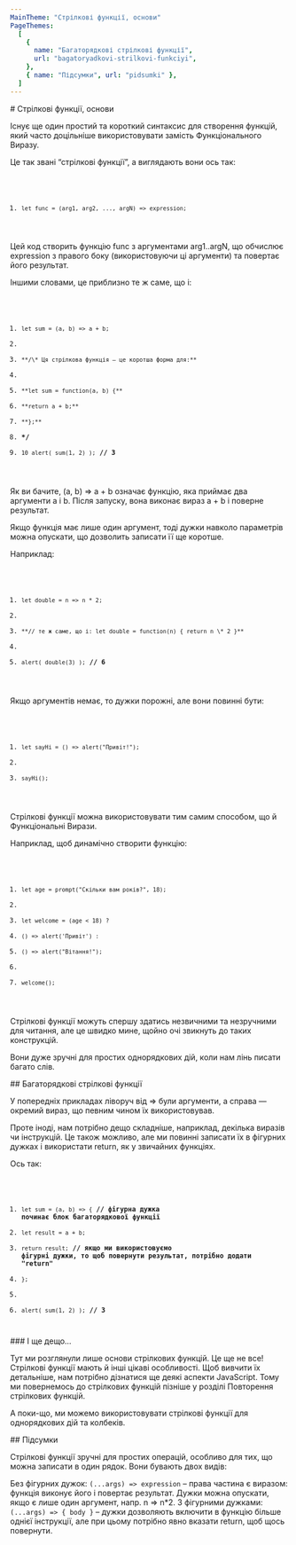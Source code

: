 ```yaml
---
MainTheme: "Стрілкові функції, основи"
PageThemes:
  [
    {
      name: "Багаторядкові стрілкові функції",
      url: "bagatoryadkovi-strilkovi-funkciyi",
    },
    { name: "Підсумки", url: "pidsumki" },
  ]
---
```


<Column>
# Стрілкові функції, основи

Існує ще один простий та короткий синтаксис для створення функцій, який часто доцільніше використовувати замість Функціонального Виразу.

Це так звані “стрілкові функції”, а виглядають вони ось так:

<Code>

1. `let func = (arg1, arg2, ..., argN) => expression;`

</Code>

Цей код створить функцію func з аргументами arg1..argN, що обчислює expression з правого боку (використовуючи ці аргументи) та повертає його результат.

Іншими словами, це приблизно те ж саме, що і:

<Code>

1. `let sum = (a, b) => a + b;`
2.
3. `**/\* Ця стрілкова функція — це коротша форма для:**`
4.
5. `**let sum = function(a, b) {**`
6. `**return a + b;**`
7. `**};**`
8. **\*/**
9. `10 alert( sum(1, 2) );` **// 3**

</Code>

Як ви бачите, (a, b) => a + b означає функцію, яка приймає два аргументи a і b. Після запуску, вона виконає вираз a + b і поверне результат.

Якщо функція має лише один аргумент, тоді дужки навколо параметрів можна опускати, що дозволить записати її ще коротше.

Наприклад:

<Code>

1. `let double = n => n * 2;`
2.
3. `**// те ж саме, що і: let double = function(n) { return n \* 2 }**`
4.
5. `alert( double(3) );` **// 6**

</Code>

Якщо аргументів немає, то дужки порожні, але вони повинні бути:

<Code>

1. `let sayHi = () => alert("Привіт!");`
2.
3. `sayHi();`

</Code>

Стрілкові функції можна використовувати тим самим способом, що й Функціональні Вирази.

Наприклад, щоб динамічно створити функцію:

<Code>

1. `let age = prompt("Скільки вам років?", 18);`
2.
3. `let welcome = (age < 18) ?`
4. `() => alert('Привіт') :`
5. `() => alert("Вітання!");`
6.
7. `welcome();`

</Code>

Стрілкові функції можуть спершу здатись незвичними та незручними для читання, але це швидко мине, щойно очі звикнуть до таких конструкцій.

Вони дуже зручні для простих однорядкових дій, коли нам лінь писати багато слів.
</Column>

<Column id ="bagatoryadkovi-strilkovi-funkciyi">
## Багаторядкові стрілкові функції

У попередніх прикладах ліворуч від => були аргументи, а справа — окремий вираз, що певним чином їх використовував.

Проте іноді, нам потрібно дещо складніше, наприклад, декілька виразів чи інструкцій. Це також можливо, але ми повинні записати їх в фігурних дужках і використати return, як у звичайних функціях.

Ось так:

<Code>

1. `let sum = (a, b) => {` **// фігурна дужка починає блок багаторядкової функції**
2. `let result = a + b;`
3. `return result;` **// якщо ми використовуємо фігурні дужки, то щоб повернути результат, потрібно додати "return"**
4. `};`
5.
6. `alert( sum(1, 2) );` **// 3**

</Code>

<Extra>
### І ще дещо…

Тут ми розглянули лише основи стрілкових функцій. Це ще не все! Стрілкові функції мають й інші цікаві особливості. Щоб вивчити їх детальніше, нам потрібно дізнатися ще деякі аспекти JavaScript. Тому ми повернемось до стрілкових функцій пізніше у розділі Повторення стрілкових функцій.

А поки-що, ми можемо використовувати стрілкові функції для однорядкових дій та колбеків.
</Extra>

</Column>

<Column  id="pidsumki">
## Підсумки

Стрілкові функції зручні для простих операцій, особливо для тих, що можна записати в один рядок. Вони бувають двох видів:

Без фігурних дужок: `(...args) => expression` – права частина є виразом: функція виконує його і повертає результат. Дужки можна опускати, якщо є лише один аргумент, напр. n => n\*2.
З фігурними дужками: `(...args) => { body }` – дужки дозволяють включити в функцію більше однієї інструкції, але при цьому потрібно явно вказати return, щоб щось повернути.
</Column>
